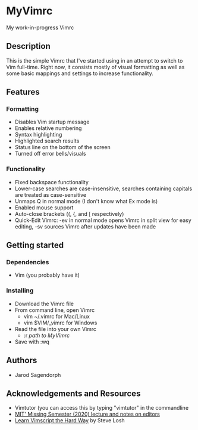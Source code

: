 # MyVimrc
My work-in-progress Vimrc

## Description
This is the simple Vimrc that I've started using in an attempt to switch to Vim full-time. Right now, it consists mostly of visual formatting as well as some basic mappings and settings to increase functionality.

## Features
### Formatting
* Disables Vim startup message
* Enables relative numbering
* Syntax highlighting
* Highlighted search results
* Status line on the bottom of the screen
* Turned off error bells/visuals

### Functionality
* Fixed backspace functionality
* Lower-case searches are case-insensitive, searches containing capitals are treated as case-sensitive
* Unmaps Q in normal mode (I don't know what Ex mode is)
* Enabled mouse support
* Auto-close brackets ((, {, and \[ respectively)
* Quick-Edit Vimrc: -ev in normal mode opens Vimrc in split view for easy editing, -sv sources Vimrc after updates have been made

## Getting started
### Dependencies
* Vim (you probably have it)

### Installing
* Download the Vimrc file
* From command line, open Vimrc 
  * vim ~/.vimrc for Mac/Linux
  * vim $VIM/\_vimrc for Windows
* Read the file into your own Vimrc
  * :r *path to MyVimrc* 
* Save with :wq

## Authors
* Jarod Sagendorph

## Acknowledgements and Resources
* Vimtutor (you can access this by typing "vimtutor" in the commandline
* [MIT' Missing Semester (2020) lecture and notes on editors](missing.csail.mit.edu/2020/editors/)
* [Learn Vimscript the Hard Way](https://learnvimscripttheheardway.stevelosh.com) by Steve Losh
